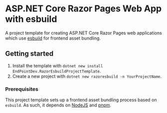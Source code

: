# ASP.NET Core Razor Pages Web App with esbuild

A project template for creating ASP.NET Core Razor Pages web applications which use [esbuild](https://esbuild.github.io/) for frontend asset bundling.

## Getting started

1. Install the template with `dotnet new install EndPointDev.RazorEsbuildProjectTemplate`.
2. Create a new project with `dotnet new razoresbuild -n YourProjectName`.

### Prerequisites

This project template sets up a frontend asset bundling process based on `esbuild`. As such, it depends on [NodeJS](https://nodejs.org/) and [pnpm](https://pnpm.io/).
